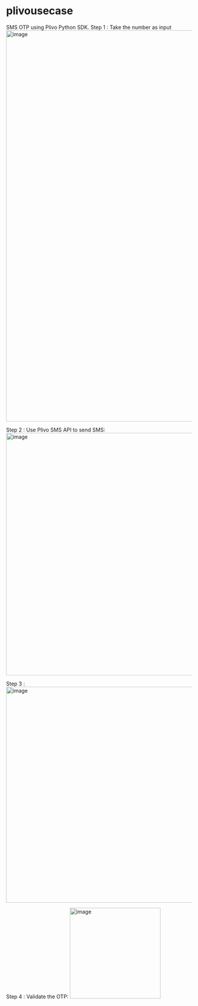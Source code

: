 # plivousecase
SMS OTP using Plivo Python SDK. 
Step 1 : Take the number as input
<img width="1060" alt="image" src="https://github.com/loki-NK/plivousecase/assets/29515209/b20861d6-6c52-4da6-8930-858350a4e572">

Step 2 : Use Plivo SMS API to send SMS:
<img width="657" alt="image" src="https://github.com/loki-NK/plivousecase/assets/29515209/1b5e684d-6928-4e34-9b3f-c5b6f6f4c22b">

Step 3 : 
<img width="585" alt="image" src="https://github.com/loki-NK/plivousecase/assets/29515209/a35344bd-4dc4-474a-a27c-cc8288aee8f4">

Step 4 : Validate the OTP:
<img width="246" alt="image" src="https://github.com/loki-NK/plivousecase/assets/29515209/befcee52-cca2-4cfa-a2ac-c8d0cc502d26">

